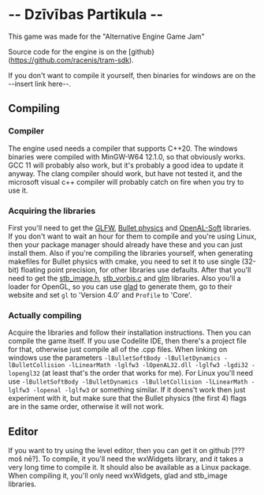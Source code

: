 # -- Dzīvības Partikula --
This game was made for the "Alternative Engine Game Jam"

Source code for the engine is on the [github}(https://github.com/racenis/tram-sdk).

If you don't want to compile it yourself, then binaries for windows are on the --insert link here--.

## Compiling
### Compiler
The engine used needs a compiler that supports C++20. The windows binaries were compiled with MinGW-W64 12.1.0, so that obviously works. GCC 11 will probably also work, but it's probably a good idea to update it anyway. The clang compiler should work, but have not tested it, and the microsoft visual c++ compiler will probably catch on fire when you try to use it. 
### Acquiring the libraries
First you'll need to get the [GLFW](https://www.glfw.org/), [Bullet physics](https://github.com/bulletphysics/bullet3/releases) and [OpenAL-Soft](https://github.com/kcat/openal-soft) libraries. If you don't want to wait an hour for them to compile and you're using Linux, then your package manager should already have these and you can just install them. Also if you're compiling the libraries yourself, when generating makefiles for Bullet physics with cmake, you need to set it to use single (32-bit) floating point precision, for other libraries use defaults.
After that you'll need to get the [stb_image.h](https://github.com/nothings/stb/blob/master/stb_image.h), [stb_vorbis.c](https://github.com/nothings/stb/blob/master/stb_vorbis.c) and [glm](https://github.com/g-truc/glm) libraries. Also you'll a loader for OpenGL, so you can use [glad](https://glad.dav1d.de/) to generate them, go to their website and set ``gl`` to 'Version 4.0' and ``Profile`` to 'Core'.
### Actually compiling
Acquire the libraries and follow their installation instructions.
Then you can compile the game itself. If you use Codelite IDE, then there's a project file for that, otherwise just compile all of the .cpp files. When linking on windows use the parameters ``-lBulletSoftBody -lBulletDynamics -lBulletCollision -lLinearMath -lglfw3 -lOpenAL32.dll -lglfw3 -lgdi32 -lopengl32`` (at least that's the order that works for me). For Linux you'll need use ``-lBulletSoftBody -lBulletDynamics -lBulletCollision -lLinearMath -lglfw3 -lopenal -lglfw3`` or something similar. If it doens't work then just experiment with it, but make sure that the Bullet physics (the first 4) flags are in the same order, otherwise it will not work.

## Editor
If you want to try using the level editor, then you can get it on github [??? moš nē?]. To compile, it you'll need the wxWidgets library, and it takes a very long time to compile it. It should also be available as a Linux package. When compiling it, you'll only need wxWidgets, glad and stb_image libraries.